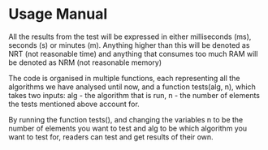 # Usage Manual

All the results from the test will be expressed in either milliseconds (ms), seconds (s) or minutes (m). Anything higher than this will be denoted as NRT (not reasonable time) and anything that consumes too much RAM will be denoted as NRM (not reasonable memory)

The code is organised in multiple functions, each representing all the algorithms we have analysed until now, and a function tests(alg, n), which takes two inputs:
alg - the algorithm that is run,
n - the number of elements the tests mentioned above account for.

By running the function tests(), and changing the variables n to be the number of elements you want to test and alg to be which algorithm you want to test for, readers can test and get results of their own.
